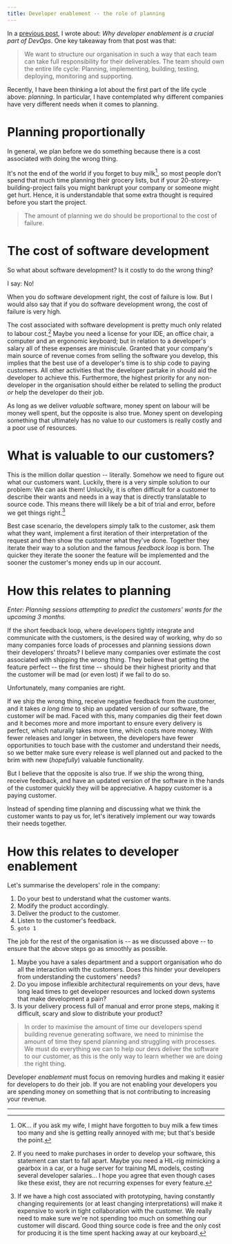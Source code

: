 ```yaml
---
title: Developer enablement -- the role of planning
---
```


In a [previous post]({{site.url}}/2022/09/28/devops.html), I wrote about: _Why developer enablement is a crucial part of DevOps_.
One key takeaway from that post was that:

> We want to structure our organisation in such a way that each team can take full responsibility for their
> deliverables.
> The team should own the entire life cycle: Planning, implementing, building, testing, deploying, monitoring and
> supporting.

Recently, I have been thinking a lot about the first part of the life cycle above: _planning_.
In particular, I have contemplated why different companies have very different needs when it comes to planning.


# Planning proportionally

In general, we plan before we do something because there is a cost associated with doing the wrong thing.

It's not the end of the world if you forget to buy milk[^milk], so most people don't spend that much time planning their
grocery lists, but if your 20-storey-building-project fails you might bankrupt your company or someone might get hurt.
Hence, it is understandable that some extra thought is required before you start the project.

> The amount of planning we do should be proportional to the cost of failure.


# The cost of software development

So what about software development?
Is it costly to do the wrong thing?

I say: No!

When you do software development right, the cost of failure is low.
But I would also say that if you do software development wrong, the cost of failure is very high.

The cost associated with software development is pretty much only related to labour cost.[^cost]
Maybe you need a license for your IDE, an office chair, a computer and an ergonomic keyboard; but in relation to a
developer's salary all of these expenses are miniscule.
Granted that your company's main source of revenue comes from selling the software you develop, this implies that the
best use of a developer's time is to ship code to paying customers.
All other activities that the developer partake in should aid the developer to achieve this.
Furthermore, the highest priority for any non-developer in the organisation should either be related to selling the
product _or_ help the developer do their job.

As long as we deliver _valuable_ software, money spent on labour will be money well spent, but the opposite is also
true.
Money spent on developing something that ultimately has no value to our customers is really costly and a poor use of
resources.


# What is valuable to our customers?

This is the million dollar question -- literally.
Somehow we need to figure out what our customers want.
Luckily, there is a very simple solution to our problem: We can ask them!
Unluckily, it is often difficult for a customer to describe their wants and needs in a way that is directly translatable
to source code.
This means there will likely be a bit of trial and error, before we get things right.[^loop]

Best case scenario, the developers simply talk to the customer, ask them what they want, implement a first iteration of
their interpretation of the request and then show the customer what they've done.
Together they iterate their way to a solution and the famous _feedback loop_ is born.
The quicker they iterate the sooner the feature will be implemented and the sooner the customer's money ends up in our
account.


# How this relates to planning

_Enter: Planning sessions attempting to predict the customers' wants for the upcoming 3 months._

If the short feedback loop, where developers tightly integrate and communicate with the customers, is the desired way of
working, why do so many companies force loads of processes and planning sessions down their developers' throats?
I believe many companies over estimate the cost associated with shipping the wrong thing.
They believe that getting the feature perfect -- the first time -- should be their highest priority and that the
customer will be mad (or even lost) if we fail to do so.

Unfortunately, many companies are right.

If we ship the wrong thing, receive negative feedback from the customer, and it takes _a long time_ to ship an updated
version of our software, the customer _will_ be mad.
Faced with this, many companies dig their feet down and it becomes more and more important to ensure every delivery is
perfect, which naturally takes more time, which costs more money.
With fewer releases and longer in between, the developers have fewer opportunities to touch base with the customer and
understand their needs, so we better make sure every release is well planned out and packed to the brim with new
(_hopefully_) valuable functionality.

But I believe that the opposite is also true.
If we ship the wrong thing, receive feedback, and have an updated version of the software in the hands of the customer
quickly they will be appreciative.
A happy customer is a paying customer.

Instead of spending time planning and discussing what we think the customer wants to pay us for, let's iteratively
implement our way towards their needs together.


# How this relates to developer enablement

Let's summarise the developers' role in the company:

1. Do your best to understand what the customer wants.
2. Modify the product accordingly.
3. Deliver the product to the customer.
4. Listen to the customer's feedback.
5. `goto 1`

The job for the rest of the organisation is -- as we discussed above -- to ensure that the above steps go as smoothly as
possible.

1. Maybe you have a sales department and a support organisation who do all the interaction with the customers.
   Does this hinder your developers from understanding the customers' needs?
2. Do you impose inflexible architectural requirements on your devs, have long lead times to get developer resources and
   locked down systems that make development a pain?
3. Is your delivery process full of manual and error prone steps, making it difficult, scary and slow to distribute your
   product?

> In order to maximise the amount of time our developers spend building revenue generating software, we need to minimise
> the amount of time they spend planning and struggling with processes.
> We must do everything we can to help our devs deliver the software to our customer, as this is the only way to learn
> whether we are doing the right thing.

Developer _enablement_ must focus on removing hurdles and making it easier for developers to do their job.
If you are not enabling your developers you are spending money on something that is not contributing to increasing your
revenue.

<!-- --------------------------------------------------------------------------------------------------------------- -->

---

<!-- FEET NOTES -->
[^milk]: OK... if you ask my wife, I might have forgotten to buy milk a few times too many and she is getting really
    annoyed with me; but that's beside the point.

[^cost]: If you need to make purchases in order to develop your software, this statement can start to fall apart.
    Maybe you need a HIL-rig mimicking a gearbox in a car, or a huge server for training ML models, costing several
    developer salaries...
    I hope you agree that even though cases like these exist, they are not recurring expenses for every feature.

[^agile]: Let's not get bogged down in definitions here, but the curios reader should have a look at the [Manifesto for
    Agile Software Development](https://agilemanifesto.org/) and in particular the [twelve principles behind the Agile
    Manifesto](https://agilemanifesto.org/principles.html).

[^planning]: At least from the developers' point of view. As mentioned earlier, _other_ functions in the organisation
    might be able to aid the developers in their _future_ development by investigating "what comes next" and thinking
    about new strategical aspects of your product.

[^cd]: We'll get back to continuous delivery in a later post, but for now I really want to stress the importance of
    delivering software early.

[^support]: Someone will bring up the cost of support, maintenance, etc. This costs money too, but not nearly as much as
    the ongoing cost for developing your product (I hope).

[^loop]: If we have a high cost associated with prototyping, having constantly changing requirements (or at least
    changing interpretations) will make it expensive to work in tight collaboration with the customer.
    We really need to make sure we're not spending too much on something our customer will discard.
    Good thing source code is free and the only cost for producing it is the time spent hacking away at our keyboard.


<!-- REFERENCES -->
[reference]: https://example.com